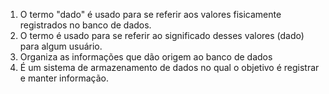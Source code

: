 1. O termo "dado" é usado para se referir aos valores fisicamente registrados no banco de dados.
2. O termo é usado para se referir ao significado desses valores (dado) para algum usuário. 
3. Organiza as informações que dão origem ao banco de dados
4. É um sistema de armazenamento de dados no qual o objetivo é registrar e manter informação.   